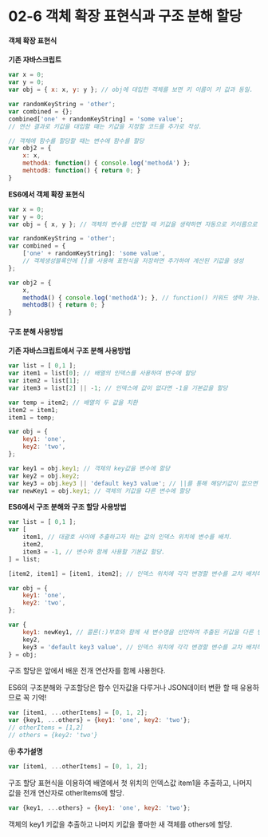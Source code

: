 # 02-6 객체 확장 표현식과 구조 분해 할당

#### 객체 확장 표현식

<strong>기존 자바스크립트 </strong>

```javascript
var x = 0;
var y = 0;
var obj = { x: x, y: y }; // obj에 대입한 객체를 보면 키 이름이 키 값과 동일.

var randomKeyString = 'other';
var combined = {};
combined['one' + randomKeyString] = 'some value'; 
// 연산 결과로 키값을 대입할 때는 키값을 지정할 코드를 추가로 작성.

// 객체에 함수를 할당할 때는 변수에 함수를 할당
var obj2 = {
	x: x,
	methodA: function() { console.log('methodA') };
	mehtodB: function() { return 0; }
}
```



<strong>ES6에서 객체 확장 표현식</strong>

```javascript
var x = 0;
var y = 0;
var obj = { x, y }; // 객체의 변수를 선언할 때 키값을 생략하면 자동으로 키이름으로 키값 지정

var randomKeyString = 'other';
var combined = {
    ['one' + randomKeyString]: 'some value', 
    // 객체생성블록안에 []를 사용해 표현식을 저장하면 추가하여 계산된 키값을 생성
};

var obj2 = {
	x,
	methodA() { console.log('methodA'); }, // function() 키워드 생략 가능.
	mehtodB() { return 0; }
}
```



#### 구조 분해 사용방법

<strong>기존 자바스크립트에서 구조 분해 사용방법 </strong>

```javascript
var list = [ 0,1 ];
var item1 = list[0]; // 배열의 인덱스를 사용하여 변수에 할당
var item2 = list[1];
var item3 = list[2] || -1; // 인덱스에 값이 없다면 -1을 기본값을 할당

var temp = item2; // 배열의 두 값을 치환
item2 = item1;
item1 = temp;

var obj = {
	key1: 'one',
	key2: 'two',
};

var key1 = obj.key1; // 객체의 key값을 변수에 할당
var key2 = obj.key2;
var key3 = obj.key3 || 'default key3 value'; // ||를 통해 해당키값이 없으면 기본값으로 할당
var newKey1 = obj.key1; // 객체의 키값을 다른 변수에 할당
```



<strong>ES6에서 구조 분해와 구조 할당 사용방법</strong>

```javascript
var list = [ 0,1 ];
var [
    item1, // 대괄호 사이에 추출하고자 하는 값의 인덱스 위치에 변수를 배치.
    item2,
    item3 = -1, // 변수와 함께 사용할 기본값 할당.
] = list;

[item2, item1] = [item1, item2]; // 인덱스 위치에 각각 변경할 변수를 교차 배치하여 두 값을 치환

var obj = {
	key1: 'one',
	key2: 'two',
};

var {
    key1: newKey1, // 콜론(:)부호와 함께 새 변수명을 선언하여 추출된 키값을 다른 변수명으로 할당
    key2,
    key3 = 'default key3 value', // 인덱스 위치에 각각 변경할 변수를 교차 배치하여 두 값을 치환
} = obj;
```

구조 할당은 앞에서 배운 전개 연산자를 함께 사용한다.

ES6의 구조분해와 구조할당은 함수 인자값을 다루거나 JSON데이터 변환 할 때 유용하므로 꼭 기억!

```javascript
var [item1, ...otherItems] = [0, 1, 2];
var {key1, ...others} = {key1: 'one', key2: 'two'};
// otherItems = [1,2]
// others = {key2: 'two'}
```

<strong>㊉ 추가설명 </strong>

```javascript
var [item1, ...otherItems] = [0, 1, 2];
```

구조 할당 표현식을 이용하여 배열에서 첫 위치의 인덱스값 item1을 추출하고, 나머지 값을 전개 연산자로 otherItems에 할당.



```javascript
var {key1, ...others} = {key1: 'one', key2: 'two'};
```

객체의 key1 키값을 추출하고 나머지 키값을 퐇마한 새 객체를 others에 할당.